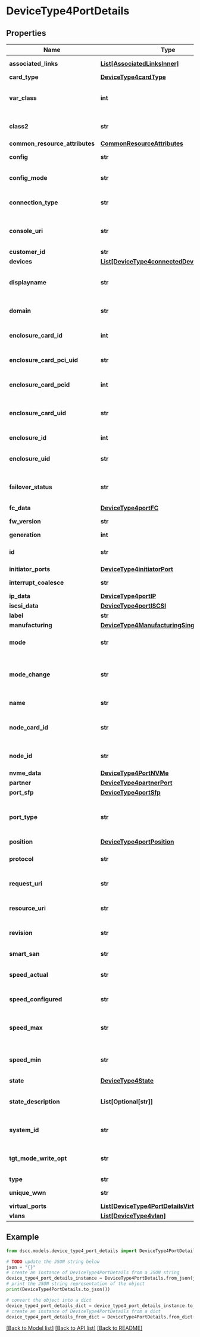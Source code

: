# DeviceType4PortDetails


## Properties

Name | Type | Description | Notes
------------ | ------------- | ------------- | -------------
**associated_links** | [**List[AssociatedLinksInner]**](AssociatedLinksInner.md) | Associated Links Details | [optional] 
**card_type** | [**DeviceType4cardType**](DeviceType4cardType.md) |  | [optional] 
**var_class** | **int** | Fibre Channel class (can be either 2 or 3) | [optional] 
**class2** | **str** | Class2 state and configuration | [optional] 
**common_resource_attributes** | [**CommonResourceAttributes**](CommonResourceAttributes.md) |  | [optional] 
**config** | **str** | Configuration state of port | [optional] 
**config_mode** | **str** | Connection mode of the port | [optional] 
**connection_type** | **str** | port connection type | [optional] 
**console_uri** | **str** | consoleUri for detailed storage object | [optional] 
**customer_id** | **str** | customerId | [optional] 
**devices** | [**List[DeviceType4connectedDevicesInner]**](DeviceType4connectedDevicesInner.md) |  | [optional] 
**displayname** | **str** | Name to be used for display purposes | [optional] 
**domain** | **str** | Domain that the resource belongs to | [optional] 
**enclosure_card_id** | **int** | ID of the enclosure card | [optional] 
**enclosure_card_pci_uid** | **str** | UID of the enclosure card PCI card | [optional] 
**enclosure_card_pcid** | **int** | ID of the enclosure card PCI card | [optional] 
**enclosure_card_uid** | **str** | Unique Identifier of the enclosure card | [optional] 
**enclosure_id** | **int** | ID of the enclosure | [optional] 
**enclosure_uid** | **str** | Unique Identifier of the enclosure | [optional] 
**failover_status** | **str** | Failover status of this port and the partner | [optional] 
**fc_data** | [**DeviceType4portFC**](DeviceType4portFC.md) |  | [optional] 
**fw_version** | **str** | Firmware version | [optional] 
**generation** | **int** | generation | [optional] 
**id** | **str** | Unique Identifier of the resource | [optional] 
**initiator_ports** | [**DeviceType4initiatorPort**](DeviceType4initiatorPort.md) |  | [optional] 
**interrupt_coalesce** | **str** | Interrupt Coalesce | [optional] 
**ip_data** | [**DeviceType4portIP**](DeviceType4portIP.md) |  | [optional] 
**iscsi_data** | [**DeviceType4portISCSI**](DeviceType4portISCSI.md) |  | [optional] 
**label** | **str** | Label | [optional] 
**manufacturing** | [**DeviceType4ManufacturingSingle**](DeviceType4ManufacturingSingle.md) |  | [optional] 
**mode** | **str** | Current mode the port is in | [optional] 
**mode_change** | **str** | Indicates if the mode change is allowed or prohibited | [optional] 
**name** | **str** | Name of the resource | [optional] 
**node_card_id** | **str** | Unique Identifier of the node adapter card | [optional] 
**node_id** | **str** | Unique Identifier of the node | [optional] 
**nvme_data** | [**DeviceType4PortNVMe**](DeviceType4PortNVMe.md) |  | [optional] 
**partner** | [**DeviceType4partnerPort**](DeviceType4partnerPort.md) |  | [optional] 
**port_sfp** | [**DeviceType4portSfp**](DeviceType4portSfp.md) |  | [optional] 
**port_type** | **str** | Type of the port based on the device it is connected to | [optional] 
**position** | [**DeviceType4portPosition**](DeviceType4portPosition.md) |  | [optional] 
**protocol** | **str** | Current protocol the port is in | [optional] 
**request_uri** | **str** | requestUri for detailed ports object | [optional] 
**resource_uri** | **str** | resourceUri for detailed ports object | [optional] 
**revision** | **str** | Revision of the Host Bus Adapter | [optional] 
**smart_san** | **str** | Smart SAN status | [optional] 
**speed_actual** | **str** | Actual speed that port is running at | [optional] 
**speed_configured** | **str** | Speed that is configured to run as | [optional] 
**speed_max** | **str** | Maximum speed that port can run at | [optional] 
**speed_min** | **str** | Minimum speed that port can run at | [optional] 
**state** | [**DeviceType4State**](DeviceType4State.md) |  | [optional] 
**state_description** | **List[Optional[str]]** | Detailed descriptions of the port state | [optional] 
**system_id** | **str** | SystemUid / SerialNumber of the array | [optional] 
**tgt_mode_write_opt** | **str** | Target mode write optimization setting | [optional] 
**type** | **str** | type | [optional] 
**unique_wwn** | **str** | Unique WWN setting | [optional] 
**virtual_ports** | [**List[DeviceType4PortDetailsVirtualPortsInner]**](DeviceType4PortDetailsVirtualPortsInner.md) | Virtual ports | [optional] 
**vlans** | [**List[DeviceType4vlan]**](DeviceType4vlan.md) |  | [optional] 

## Example

```python
from dscc.models.device_type4_port_details import DeviceType4PortDetails

# TODO update the JSON string below
json = "{}"
# create an instance of DeviceType4PortDetails from a JSON string
device_type4_port_details_instance = DeviceType4PortDetails.from_json(json)
# print the JSON string representation of the object
print(DeviceType4PortDetails.to_json())

# convert the object into a dict
device_type4_port_details_dict = device_type4_port_details_instance.to_dict()
# create an instance of DeviceType4PortDetails from a dict
device_type4_port_details_from_dict = DeviceType4PortDetails.from_dict(device_type4_port_details_dict)
```
[[Back to Model list]](../README.md#documentation-for-models) [[Back to API list]](../README.md#documentation-for-api-endpoints) [[Back to README]](../README.md)



